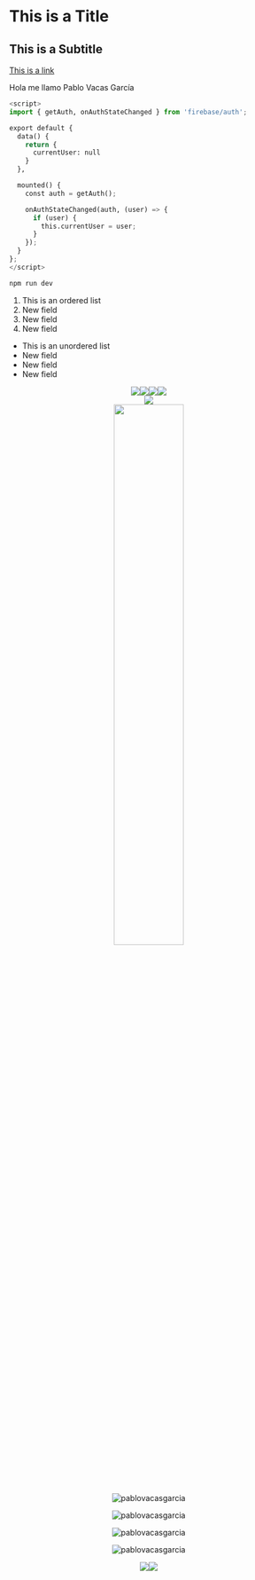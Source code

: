 # This is a Title

## This is a Subtitle

[This is a link]()

Hola me llamo Pablo Vacas García

```python
<script>
import { getAuth, onAuthStateChanged } from 'firebase/auth';

export default {
  data() {
    return {
      currentUser: null
    }
  },

  mounted() {
    const auth = getAuth();

    onAuthStateChanged(auth, (user) => {
      if (user) {
        this.currentUser = user;
      }
    });
  }
};
</script>
```

```bash
npm run dev
```

1.  This is an ordered list
2.  New field
3.  New field
4.  New field

*   This is an unordered list
*   New field
*   New field
*   New field

<div align="center">
<img src="https://img.shields.io/github/commits-since/username/repositoryname/latest?style=flat&color=%2311cdef" /><img src="https://img.shields.io/github/downloads/username/repositoryname/total?style=flat&color=%2311cdef" /><img src="https://img.shields.io/github/forks/username/repositoryname?style=flat&color=%2311cdef" /><img src="https://img.shields.io/github/stars/username/repositoryname?style=flat&color=%2311cdef" />
</div>

<div align="center">
<img src="https://skillicons.dev/icons?i=html,css,js,php" />
</div>

<div align="center">
<img src="https://firebasestorage.googleapis.com/v0/b/readmeasy.appspot.com/o/images%2Fwhite.webp?alt=media&token=8e57af31-7a0f-4ca8-aaf0-ae588144c478" style="width: 50%;" />
</div>

<div align="center">
<p align="center"><img src="http://github-profile-summary-cards.vercel.app/api/cards/profile-details?username=pablovacasgarcia&show_icons=true&locale=en&theme=transparent" alt="pablovacasgarcia" /></p><p align="center"><img src="https://github-readme-stats.vercel.app/api?username=pablovacasgarcia&show_icons=true&locale=en&rank_icon=github&theme=transparent" alt="pablovacasgarcia" /></p><p align="center"><img src="https://github-readme-streak-stats.herokuapp.com/?user=pablovacasgarcia&theme=transparent" alt="pablovacasgarcia" /></p><p align="center"<img src="https://github-readme-stats.vercel.app/api/top-langs?username=pablovacasgarcia&show_icons=true&locale=en&layout=pie&theme=transparent" alt="pablovacasgarcia" /></p><p align="center"><img src="https://github-profile-trophy.vercel.app/?username=pablovacasgarcia&theme=flat&column=7" alt="pablovacasgarcia" /></p>
</div>

<div align="center">
<a href="https://instagram.com/pablovacass"><img src="https://img.shields.io/badge/Instagram-E4405F?style=for-the-badge&logo=instagram&logoColor=white"/></a><a href="mailto:pablovacasgarcia@gmail.com"><img src="https://img.shields.io/badge/Gmail-D14836?style=for-the-badge&logo=gmail&logoColor=white"/></a>
</div>
